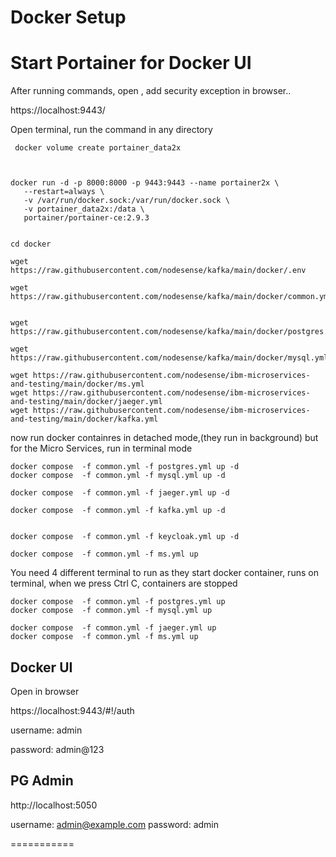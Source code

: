 # Docker Setup
 
 # Start Portainer for Docker UI
 
 After running commands, open , add security exception in browser..
 
 https://localhost:9443/
 
 Open terminal, run the command in any directory
 
 ```
  docker volume create portainer_data2x
 ```
 
 ```


docker run -d -p 8000:8000 -p 9443:9443 --name portainer2x \
    --restart=always \
    -v /var/run/docker.sock:/var/run/docker.sock \
    -v portainer_data2x:/data \
    portainer/portainer-ce:2.9.3

 ```
 
 
 ```

cd docker

wget https://raw.githubusercontent.com/nodesense/kafka/main/docker/.env

wget https://raw.githubusercontent.com/nodesense/kafka/main/docker/common.yml


wget https://raw.githubusercontent.com/nodesense/kafka/main/docker/postgres.yml

wget https://raw.githubusercontent.com/nodesense/kafka/main/docker/mysql.yml

wget https://raw.githubusercontent.com/nodesense/ibm-microservices-and-testing/main/docker/ms.yml
wget https://raw.githubusercontent.com/nodesense/ibm-microservices-and-testing/main/docker/jaeger.yml
wget https://raw.githubusercontent.com/nodesense/ibm-microservices-and-testing/main/docker/kafka.yml

```

now run docker containres in detached mode,(they run in background) but for the Micro Services, run in terminal mode

```
docker compose  -f common.yml -f postgres.yml up -d
docker compose  -f common.yml -f mysql.yml up -d

docker compose  -f common.yml -f jaeger.yml up -d

docker compose  -f common.yml -f kafka.yml up -d


docker compose  -f common.yml -f keycloak.yml up -d

docker compose  -f common.yml -f ms.yml up
```



You need 4 different terminal to run as they start docker container, runs on terminal, when we press Ctrl C, containers are stopped
```
docker compose  -f common.yml -f postgres.yml up
docker compose  -f common.yml -f mysql.yml up

docker compose  -f common.yml -f jaeger.yml up
docker compose  -f common.yml -f ms.yml up
```


## Docker  UI 

Open in browser

https://localhost:9443/#!/auth

username: admin

password: admin@123

## PG Admin


http://localhost:5050

username: admin@example.com
password: admin

===========
